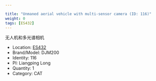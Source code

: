 ```yaml
---

title: "Unmaned aerial vehicle with multi-sensor camera (ID: 116)"
weight: 0
tags: [ES432]
---
```


无人机和多光谱相机

<!--more-->



- Location: [ES432](../../tags/ES432)
- Brand/Model: DJM200
- Identity: 116
- PI: Liangping Long
- Quantity: 1
- Category: CAT






